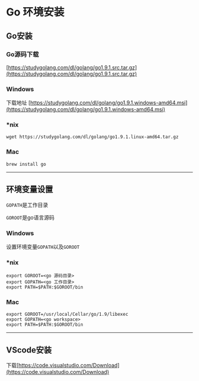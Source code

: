 # Go 环境安装

## Go安装

### Go源码下载

[https://studygolang.com/dl/golang/go1.9.1.src.tar.gz](https://studygolang.com/dl/golang/go1.9.1.src.tar.gz)

### Windows
下载地址
[https://studygolang.com/dl/golang/go1.9.1.windows-amd64.msi](https://studygolang.com/dl/golang/go1.9.1.windows-amd64.msi)

### *nix
```
wget https://studygolang.com/dl/golang/go1.9.1.linux-amd64.tar.gz
```

### Mac
```
brew install go
```

------------
## 环境变量设置
`GOPATH`是工作目录

`GOROOT`是go语言源码

### Windows
设置环境变量`GOPATH`以及`GOROOT`

### *nix
```
export GOROOT=<go 源码目录>
export GOPATH=<go 工作目录>
export PATH=$PATH:$GOROOT/bin
```

### Mac
```
export GOROOT=/usr/local/Cellar/go/1.9/libexec
export GOPATH=<go workspace>
export PATH=$PATH:$GOROOT/bin
```

-------------
## VScode安装
下载[https://code.visualstudio.com/Download](https://code.visualstudio.com/Download)
